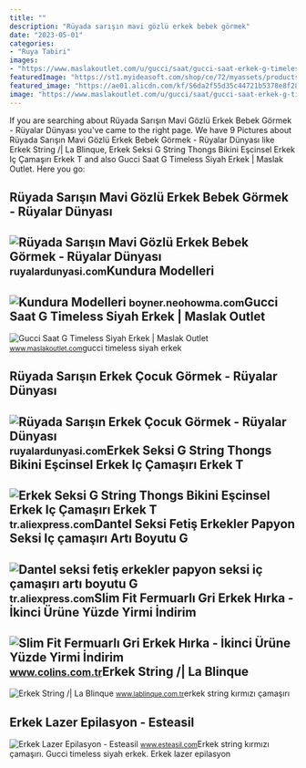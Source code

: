 ```yaml
---
title: ""
description: "Rüyada sarışın mavi gözlü erkek bebek görmek"
date: "2023-05-01"
categories:
- "Ruya Tabiri"
images:
- "https://www.maslakoutlet.com/u/gucci/saat/gucci-saat-erkek-g-timeless-watch-siyah-2.jpg"
featuredImage: "https://st1.myideasoft.com/shop/ce/72/myassets/products/382/erkek-string-74.jpg?revision=1545137616"
featured_image: "https://ae01.alicdn.com/kf/S6da2f55d35c44721b5378e8f280f52feL/Erkek-Seksi-G-String-Thongs-Bikini-E-cinsel-Erkek-I-ama-r-Erkek-T-geri-Thongs.jpg"
image: "https://www.maslakoutlet.com/u/gucci/saat/gucci-saat-erkek-g-timeless-watch-siyah-2.jpg"
---
```


If you are searching about Rüyada Sarışın Mavi Gözlü Erkek Bebek Görmek - Rüyalar Dünyası you've came to the right page. We have 9 Pictures about Rüyada Sarışın Mavi Gözlü Erkek Bebek Görmek - Rüyalar Dünyası like Erkek String /| La Blinque, Erkek Seksi G String Thongs Bikini Eşcinsel Erkek Iç Çamaşırı Erkek T and also Gucci Saat G Timeless Siyah Erkek | Maslak Outlet. Here you go:

Rüyada Sarışın Mavi Gözlü Erkek Bebek Görmek - Rüyalar Dünyası
--------------------------------------------------------------

 ![Rüyada Sarışın Mavi Gözlü Erkek Bebek Görmek - Rüyalar Dünyası](http://ruyalardunyasi.com/wp-content/uploads/2050/12/sarisin-mavi-gozlu-erkek-bebek.jpg) <small>ruyalardunyasi.com</small>Kundura Modelleri
-----------------

 ![Kundura Modelleri](https://i.pinimg.com/originals/3c/6b/ff/3c6bff13c5fdb28cdde9528b50e04b90.jpg) <small>boyner.neohowma.com</small>Gucci Saat G Timeless Siyah Erkek | Maslak Outlet
-------------------------------------------------

 ![Gucci Saat G Timeless Siyah Erkek | Maslak Outlet](https://www.maslakoutlet.com/u/gucci/saat/gucci-saat-erkek-g-timeless-watch-siyah-2.jpg) <small>www.maslakoutlet.com</small>gucci timeless siyah erkek

Rüyada Sarışın Erkek Çocuk Görmek - Rüyalar Dünyası
---------------------------------------------------

 ![Rüyada Sarışın Erkek Çocuk Görmek - Rüyalar Dünyası](http://ruyalardunyasi.com/wp-content/uploads/2019/05/ruyada-sarisin-bebek-erkek-cocuk-gormek-768x512.jpg) <small>ruyalardunyasi.com</small>Erkek Seksi G String Thongs Bikini Eşcinsel Erkek Iç Çamaşırı Erkek T
---------------------------------------------------------------------

 ![Erkek Seksi G String Thongs Bikini Eşcinsel Erkek Iç Çamaşırı Erkek T](https://ae01.alicdn.com/kf/S6da2f55d35c44721b5378e8f280f52feL/Erkek-Seksi-G-String-Thongs-Bikini-E-cinsel-Erkek-I-ama-r-Erkek-T-geri-Thongs.jpg) <small>tr.aliexpress.com</small>Dantel Seksi Fetiş Erkekler Papyon Seksi Iç çamaşırı Artı Boyutu G
------------------------------------------------------------------

 ![Dantel seksi fetiş erkekler papyon seksi iç çamaşırı artı boyutu G](https://ae01.alicdn.com/kf/H5cffe27e65044f0c8acaacb295e01fcb1/Dantel-seksi-feti-erkekler-papyon-seksi-i-ama-r-art-boyutu-G-String-Thongs-seks-erkek.jpg) <small>tr.aliexpress.com</small>Slim Fit Fermuarlı Gri Erkek Hırka - İkinci Ürüne Yüzde Yirmi İndirim
---------------------------------------------------------------------

 ![Slim Fit Fermuarlı Gri Erkek Hırka - İkinci Ürüne Yüzde Yirmi İndirim](https://img-colinstr.mncdn.com/Assets/Branch/Thumbs/erkek_hirka_133189.jpeg) <small>www.colins.com.tr</small>Erkek String /| La Blinque
--------------------------

 ![Erkek String /| La Blinque](https://st1.myideasoft.com/shop/ce/72/myassets/products/382/erkek-string-74.jpg?revision=1545137616) <small>www.lablinque.com.tr</small>erkek string kırmızı çamaşırı

Erkek Lazer Epilasyon - Esteasil
--------------------------------

 ![Erkek Lazer Epilasyon - Esteasil](https://www.esteasil.com/wp-content/uploads/2021/07/erkek-lazer-epilasyon-hakkimizda-1.png) <small>www.esteasil.com</small>Erkek string kırmızı çamaşırı. Gucci timeless siyah erkek. Erkek lazer epilasyon
